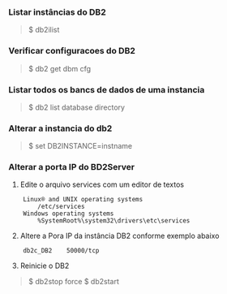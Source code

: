 ### Listar instâncias do DB2 
>$ db2ilist 

### Verificar configuracoes do DB2
>$ db2 get dbm cfg

### Listar todos os bancs de dados de uma instancia
>$ db2 list database directory

### Alterar a instancia do db2
>$ set DB2INSTANCE=instname

### Alterar a porta IP do BD2Server

1. Edite o arquivo services com um editor de textos
~~~
    Linux® and UNIX operating systems
        /etc/services
    Windows operating systems
        %SystemRoot%\system32\drivers\etc\services
~~~

2. Altere a Pora IP da instância DB2 conforme exemplo abaixo 
~~~
    db2c_DB2	50000/tcp
~~~

3. Reinicie o DB2 

>$ db2stop force
>$ db2start

